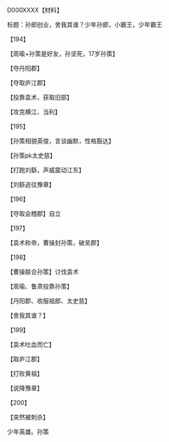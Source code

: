 D000XXXX【材料】

标题：孙郎创业，舍我其谁？少年孙郎，小霸王，少年霸王



【194】

【周瑜+孙策是好友，孙坚死，17岁孙策】

【夺丹阳郡】

【夺取庐江郡】

【投靠袁术，获取旧部】

【攻克横江、当利】

【195】

【孙策相貌英俊，言谈幽默，性格豁达】

【孙策pk太史慈】

【打跑刘繇，声威震动江东】

【刘繇逃往豫章】

【196】

【夺取会稽郡】自立

【197】

【袁术称帝，曹操封孙策，破吴郡】

【198】

【曹操联合孙策】讨伐袁术

【周瑜、鲁肃投靠孙策】

【丹阳郡、收服祖郎、太史慈】

【舍我其谁？】

【199】

【袁术吐血而亡】

【取庐江郡】

【打败黄祖】

【说降豫章】

【200】

【突然被刺杀】



少年英雄。孙策





